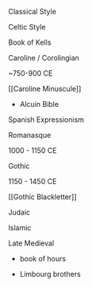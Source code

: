 Classical Style

Celtic Style

Book of Kells

Caroline / Corolingian

~750-900 CE

[[Caroline Minuscule]]

- Alcuin Bible

Spanish Expressionism

Romanasque

1000 - 1150 CE

Gothic 

1150 - 1450 CE

[[Gothic Blackletter]]

Judaic

Islamic

Late Medieval

- book of hours

- Limbourg brothers